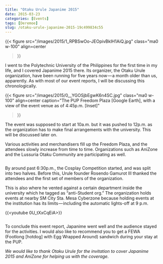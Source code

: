 ```yaml
---
title: "Otaku Urule Japanime 2015"
date: 2015-03-23
categories: [Events]
tags: [Deremoe]
slug: /otaku-urule-japanime-2015-19c499834c55
---
```


{{< figure
  src="/images/2015/1_RPBSwOo-JEOpivBklH1AiQ.jpg"
  class="ma0 w-100"
  align=center
>}}

I went to the Polytechnic University of the Philippines for the first time in my life, and I covered Japanime 2015 there. Its organizer, the Otaku Urule organization, have been running for five years now — a month older than us, apparently. As with most of our event reports, I will be discussing this chronologically.

{{< figure
  src="/images/2015/0__YGOSjbEgwK6n4SC.jpg"
  class="ma0 w-100"
  align=center
  caption="The PUP Freedom Plaza \[Google Earth\], with a view of the event venue as of 4:45p.m. \[Inset\]"
>}}


The event was supposed to start at 10a.m. but it was pushed to 12p.m. as the organization has to make final arrangements with the university. This will be discussed later on.

Various activities and merchandisers fill up the Freedom Plaza, and the attendees slowly increase from time to time. Organizations such as AniZone and the Lussuria Otaku Community are participating as well.

<figure class="gallery-wrapper">
  <div class="gallery">
    <div class="gallery-item">
		<img alt="" src="/images/2015/1_lkdzeEvelFiOXNopoH3FHw.jpg" />
    </div>
    <div class="gallery-item">
		<img alt="" src="/images/2015/1_b7jWt5yh5YbZSVMWpMX4dg.jpg" />
    </div>
    <div class="gallery-item">
		<img alt="" src="/images/2015/1_CFHZZxlp8B98ndh4rCAd8g.jpg" />
    </div>
  </div>
  <div class="gallery">
    <div class="gallery-item">
		<img alt="" src="/images/2015/1_MzGrmxycS9nSf7yeKneS7w.jpg" />
    </div>
    <div class="gallery-item">
		<img alt="" src="/images/2015/1_vcW_Ct0tSYSwYTpWxV96Zw.jpg" />
    </div>
	<div class="gallery-item">
		<img alt="" src="/images/2015/1_Ttc2_pkklnFqWGPP5i4kuw.jpg" />
    </div>
  </div>
  <div class="gallery">
    <div class="gallery-item">
		<img alt="" src="/images/2015/1_U36e2d06RkEyzSMYiBTgLA.jpg" />
    </div>
    <div class="gallery-item">
		<img alt="" src="/images/2015/1_4AQl0nRnl6TriYe5gFLeNg.jpg" />
    </div>
	<div class="gallery-item">
		<img alt="" src="/images/2015/1_CEluo8fl3TFyEm8lBTJnWg.jpg" />
    </div>
  </div>
  <div class="gallery">
    <div class="gallery-item">
		<img alt="" src="/images/2015/1_equcfhaxTpVk7TvUw9KFXA.jpg" />
    </div>
    <div class="gallery-item">
		<img alt="" src="/images/2015/1_U448_J6KbuWpZLHUEqpX9g.jpg" />
    </div>
    <div class="gallery-item">
		<img alt="" src="/images/2015/1_VUGEySRLH9h-5kqIQei_iA.jpg" />
    </div>
  </div>
  <div class="gallery">
    <div class="gallery-item">
		<img alt="" src="/images/2015/1_IznkSFCQxteB7u1FVjPDzw.jpg" />
    </div>
    <div class="gallery-item">
		<img alt="" src="/images/2015/1_SwiiB5TMCQxTHLFLBxCU2Q.jpg" />
    </div>
    <div class="gallery-item">
		<img alt="" src="/images/2015/1_vBxKeldEXIpz04tnOhbktA.jpg" />
    </div>
  </div>
  <div class="gallery">
    <div class="gallery-item">
		<img alt="" src="/images/2015/1_b7Zyguuxl82Bsgv8Br4JHA.jpg" />
    </div>
    <div class="gallery-item">
		<img alt="" src="/images/2015/1_NaF9BMqwaZhokdPgHkXK2g.jpg" />
    </div>
    <div class="gallery-item">
		<img alt="" src="/images/2015/1_Rdkp9gPvC6aamgzUnN9Bsg.jpg" />
    </div>
  </div>
  <div class="gallery">
    <div class="gallery-item">
		<img alt="" src="/images/2015/1_B-PS0KpHki7hFrGO4M6_yA.jpg" />
    </div>
    <div class="gallery-item">
		<img alt="" src="/images/2015/1_vlld9HaaFfj7xmCB6yWWWA.jpg" />
    </div>
  </div>
</figure>

By around past 6:30p.m., the Cosplay Competition started, and was split into two halves. Before this, Urule founder Rosendo Gamurot III thanked the attendees and the first set of members of the organization. 

This is also where he vented against a certain department inside the university which he tagged as “anti-Student org.” The organization holds events at nearby SM City Sta. Mesa Cyberzone because holding events at the institution has its limits — including the automatic lights-off at 9 p.m.

{{<youtube 0U_tXxCqEiA>}}

<figure class="gallery-wrapper">
  <div class="gallery">
    <div class="gallery-item">
		<img alt="" src="/images/2015/1_TJWlhCTFY_BX-cGTVfVvTA.jpg" />
    </div>
	<div class="gallery-item">
		<img alt="" src="/images/2015/1_uxrWcuJQ8BO1x_AbDmEcFQ.jpg" />
    </div>
  </div>
</figure>
    

To conclude this event report, Japanime went well and the audience stayed for the activities. I would also like to recommend you to get a FEWA (Footlong \[hotdog\] with Egg Wrapped Around) sandwich during your stay at the PUP.

_We would like to thank Otaku Urule for the invitation to cover Japanime 2015 and AniZone for helping us with the coverage._

